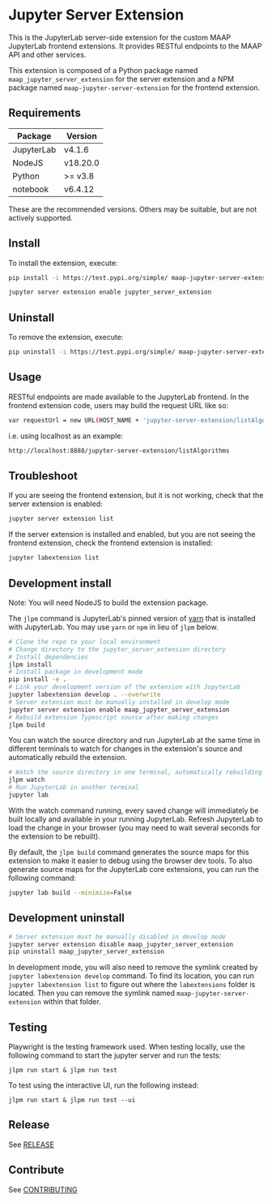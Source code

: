 # Jupyter Server Extension

This is the JupyterLab server-side extension for the custom MAAP JupyterLab frontend extensions. It provides RESTful endpoints to the MAAP API and other services.

This extension is composed of a Python package named `maap_jupyter_server_extension`
for the server extension and a NPM package named `maap-jupyter-server-extension`
for the frontend extension.  

## Requirements

| Package | Version |
|---------|---------|
| JupyterLab | v4.1.6 |
| NodeJS | v18.20.0 |
| Python | >= v3.8 |
| notebook | v6.4.12 | 

These are the recommended versions. Others may be suitable, but are not actively supported. 

## Install

To install the extension, execute:

```bash
pip install -i https://test.pypi.org/simple/ maap-jupyter-server-extension

jupyter server extension enable jupyter_server_extension
```

## Uninstall

To remove the extension, execute:

```bash
pip uninstall -i https://test.pypi.org/simple/ maap-jupyter-server-extension
```  

## Usage
RESTful endpoints are made available to the JupyterLab frontend. In the frontend extension code, users may build the request URL like so:
```bash
var requestUrl = new URL(HOST_NAME + 'jupyter-server-extension/listAlgorithms');
```

i.e. using localhost as an example: 
```bash
http://localhost:8888/jupyter-server-extension/listAlgorithms
```
  
## Troubleshoot

If you are seeing the frontend extension, but it is not working, check
that the server extension is enabled:

```bash
jupyter server extension list
```

If the server extension is installed and enabled, but you are not seeing
the frontend extension, check the frontend extension is installed:

```bash
jupyter labextension list
```  

## Development install

Note: You will need NodeJS to build the extension package.

The `jlpm` command is JupyterLab's pinned version of
[yarn](https://yarnpkg.com/) that is installed with JupyterLab. You may use
`yarn` or `npm` in lieu of `jlpm` below.

```bash
# Clone the repo to your local environment
# Change directory to the jupyter_server_extension directory
# Install dependencies
jlpm install
# Install package in development mode
pip install -e .
# Link your development version of the extension with JupyterLab
jupyter labextension develop . --overwrite
# Server extension must be manually installed in develop mode
jupyter server extension enable maap_jupyter_server_extension
# Rebuild extension Typescript source after making changes
jlpm build
```

You can watch the source directory and run JupyterLab at the same time in different terminals to watch for changes in the extension's source and automatically rebuild the extension.

```bash
# Watch the source directory in one terminal, automatically rebuilding when needed
jlpm watch
# Run JupyterLab in another terminal
jupyter lab
```

With the watch command running, every saved change will immediately be built locally and available in your running JupyterLab. Refresh JupyterLab to load the change in your browser (you may need to wait several seconds for the extension to be rebuilt).

By default, the `jlpm build` command generates the source maps for this extension to make it easier to debug using the browser dev tools. To also generate source maps for the JupyterLab core extensions, you can run the following command:

```bash
jupyter lab build --minimize=False
```  

## Development uninstall

```bash
# Server extension must be manually disabled in develop mode
jupyter server extension disable maap_jupyter_server_extension
pip uninstall maap_jupyter_server_extension
```

In development mode, you will also need to remove the symlink created by `jupyter labextension develop`
command. To find its location, you can run `jupyter labextension list` to figure out where the `labextensions`
folder is located. Then you can remove the symlink named `maap-jupyter-server-extension` within that folder.  

## Testing

Playwright is the testing framework used. When testing locally, use the following command to start the jupyter server and run the tests:
```
jlpm run start & jlpm run test
```

To test using the interactive UI, run the following instead:

```
jlpm run start & jlpm run test --ui
```

## Release

See [RELEASE](RELEASE.md)

## Contribute

See [CONTRIBUTING](CONTRIBUTING.md)
